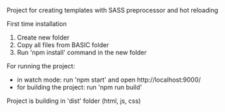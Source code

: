 Project for creating templates with SASS preprocessor and hot reloading


First time installation

1) Create new folder
2) Copy all files from BASIC folder
3) Run 'npm install' command in the new folder


For running the project:
   - in watch mode: run 'npm start' and open http://localhost:9000/
   - for building the project: run 'npm run build'
   


Project is building in 'dist' folder (html, js, css)
